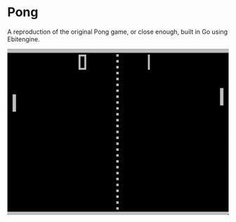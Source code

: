 # Pong

A reproduction of the original Pong game, or close enough, built in Go using Ebitengine.

![Demo](assets/demo.gif)
